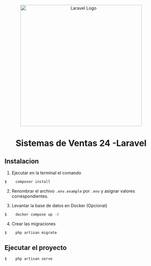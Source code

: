 <p align="center"><a href="https://laravel.com" target="_blank"><img src="https://raw.githubusercontent.com/laravel/art/master/logo-lockup/5%20SVG/2%20CMYK/1%20Full%20Color/laravel-logolockup-cmyk-red.svg" width="400" alt="Laravel Logo"></a></p>



<h1 align="center">Sistemas de Ventas 24 -Laravel</h1> 


## Instalacion


1. Ejecutar en la terminal el comando 
```bash 
$    composer install
```

2. Renombrar el archivo ```.env.example``` por ```.env``` y asignar valores correspondientes.

3. Levantar la base de datos en Docker (Opcional)
```bash 
$    docker compose up -d
```

4. Crear las migraciones
```bash 
$    php artisan migrate
```

## Ejecutar el proyecto

```bash 
$    php artisan serve
```
